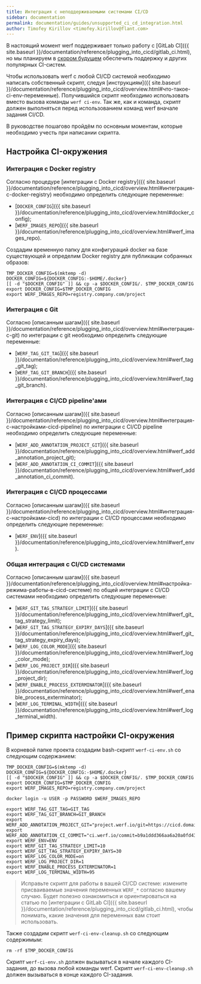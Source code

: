 ```yaml
---
title: Интеграция с неподдерживаемыми системами CI/CD
sidebar: documentation
permalink: documentation/guides/unsupported_ci_cd_integration.html
author: Timofey Kirillov <timofey.kirillov@flant.com>
---
```


В настоящий момент werf поддерживает только работу с [GitLab CI]({{ site.baseurl }}/documentation/reference/plugging_into_cicd/gitlab_ci.html), но мы планируем в [скором будущем](https://github.com/werf/werf/issues/1682) обеспечить поддержку и других популярных CI-систем.

Чтобы использовать werf с любой CI/CD системой необходимо написать собственный скрипт, следуя [инструкциям]({{ site.baseurl }}/documentation/reference/plugging_into_cicd/overview.html#что-такое-ci-env-переменные). 
Получившийся скрипт необходимо использовать вместо вызова команды `werf ci-env`. Так же, как и команда, скрипт должен выполняться перед использованием команд werf вначале задания CI/CD.

В руководстве пошагово пройдём по основным моментам, которые необходимо учесть при написании скрипта.

## Настройка CI-окружения

### Интеграция с Docker registry

Согласно процедуре [интеграции с Docker registry]({{ site.baseurl }}/documentation/reference/plugging_into_cicd/overview.html#интеграция-с-docker-registry) необходимо определить следующие переменные:
 * [`DOCKER_CONFIG`]({{ site.baseurl }}/documentation/reference/plugging_into_cicd/overview.html#docker_config);
 * [`WERF_IMAGES_REPO`]({{ site.baseurl }}/documentation/reference/plugging_into_cicd/overview.html#werf_images_repo).

Создадим временную папку для конфигураций docker на базе существующей и определим Docker registry для публикации собранных образов:

```shell
TMP_DOCKER_CONFIG=$(mktemp -d)
DOCKER_CONFIG=${DOCKER_CONFIG:-$HOME/.docker}
[[ -d "$DOCKER_CONFIG" ]] && cp -a $DOCKER_CONFIG/. $TMP_DOCKER_CONFIG
export DOCKER_CONFIG=$TMP_DOCKER_CONFIG
export WERF_IMAGES_REPO=registry.company.com/project
```

### Интеграция с Git

Согласно [описанным шагам]({{ site.baseurl }}/documentation/reference/plugging_into_cicd/overview.html#интеграция-с-git) по интеграции с git необходимо определить следующие переменные:
 * [`WERF_TAG_GIT_TAG`]({{ site.baseurl }}/documentation/reference/plugging_into_cicd/overview.html#werf_tag_git_tag);
 * [`WERF_TAG_GIT_BRANCH`]({{ site.baseurl }}/documentation/reference/plugging_into_cicd/overview.html#werf_tag_git_branch).

### Интеграция с CI/CD pipeline'ами

Согласно [описанным шагам]({{ site.baseurl }}/documentation/reference/plugging_into_cicd/overview.html#интеграция-с-настройками-cicd-pipeline) по интеграции с CI/CD pipeline необходимо определить следующие переменные:
 * [`WERF_ADD_ANNOTATION_PROJECT_GIT`]({{ site.baseurl }}/documentation/reference/plugging_into_cicd/overview.html#werf_add_annotation_project_git);
 * [`WERF_ADD_ANNOTATION_CI_COMMIT`]({{ site.baseurl }}/documentation/reference/plugging_into_cicd/overview.html#werf_add_annotation_ci_commit).

### Интеграция с CI/CD процессами

Согласно [описанным шагам]({{ site.baseurl }}/documentation/reference/plugging_into_cicd/overview.html#интеграция-с-настройками-cicd) по интеграции с CI/CD процессами необходимо определить следующие переменные:
 * [`WERF_ENV`]({{ site.baseurl }}/documentation/reference/plugging_into_cicd/overview.html#werf_env).

### Общая интеграция с CI/CD системами

Согласно [описанным шагам]({{ site.baseurl }}/documentation/reference/plugging_into_cicd/overview.html#настройка-режима-работы-в-cicd-системе) по общей интеграции с CI/CD системами необходимо определить следующие переменные:
 * [`WERF_GIT_TAG_STRATEGY_LIMIT`]({{ site.baseurl }}/documentation/reference/plugging_into_cicd/overview.html#werf_git_tag_strategy_limit);
 * [`WERF_GIT_TAG_STRATEGY_EXPIRY_DAYS`]({{ site.baseurl }}/documentation/reference/plugging_into_cicd/overview.html#werf_git_tag_strategy_expiry_days);
 * [`WERF_LOG_COLOR_MODE`]({{ site.baseurl }}/documentation/reference/plugging_into_cicd/overview.html#werf_log_color_mode);
 * [`WERF_LOG_PROJECT_DIR`]({{ site.baseurl }}/documentation/reference/plugging_into_cicd/overview.html#werf_log_project_dir);
 * [`WERF_ENABLE_PROCESS_EXTERMINATOR`]({{ site.baseurl }}/documentation/reference/plugging_into_cicd/overview.html#werf_enable_process_exterminator);
 * [`WERF_LOG_TERMINAL_WIDTH`]({{ site.baseurl }}/documentation/reference/plugging_into_cicd/overview.html#werf_log_terminal_width).

## Пример скрипта настройки CI-окружения

В корневой папке проекта создадим bash-скрипт `werf-ci-env.sh` со следующим содержанием:

```shell
TMP_DOCKER_CONFIG=$(mktemp -d)
DOCKER_CONFIG=${DOCKER_CONFIG:-$HOME/.docker}
[[ -d "$DOCKER_CONFIG" ]] && cp -a $DOCKER_CONFIG/. $TMP_DOCKER_CONFIG
export DOCKER_CONFIG=$TMP_DOCKER_CONFIG
export WERF_IMAGES_REPO=registry.company.com/project

docker login -u USER -p PASSWORD $WERF_IMAGES_REPO

export WERF_TAG_GIT_TAG=GIT_TAG
export WERF_TAG_GIT_BRANCH=GIT_BRANCH
export WERF_ADD_ANNOTATION_PROJECT_GIT="project.werf.io/git=https://cicd.domain.com/project/x"
export WERF_ADD_ANNOTATION_CI_COMMIT="ci.werf.io/commit=b9a1ddd366aa6a20a0fd43fb6612f349d33465ff"
export WERF_ENV=ENV
export WERF_GIT_TAG_STRATEGY_LIMIT=10
export WERF_GIT_TAG_STRATEGY_EXPIRY_DAYS=30
export WERF_LOG_COLOR_MODE=on
export WERF_LOG_PROJECT_DIR=1
export WERF_ENABLE_PROCESS_EXTERMINATOR=1
export WERF_LOG_TERMINAL_WIDTH=95
```

> Исправьте скрипт для работы в вашей CI/CD системе: измените присваиваемые значения переменных `WERF_*` согласно вашему случаю. Будет полезно ознакомиться и ориентироваться на статью по [интеграции с GitLab CI]({{ site.baseurl }}/documentation/reference/plugging_into_cicd/gitlab_ci.html), чтобы понимать, какие значения для переменных вам стоит использовать.

Также создадим скрипт `werf-ci-env-cleanup.sh` со следующим содержимым:

```shell
rm -rf $TMP_DOCKER_CONFIG
```

Скрипт `werf-ci-env.sh` должен вызываться в начале каждого CI-задания, до вызова любой команды werf.
Скрипт `werf-ci-env-cleanup.sh` должен вызываться в конце каждого CI-задания.

